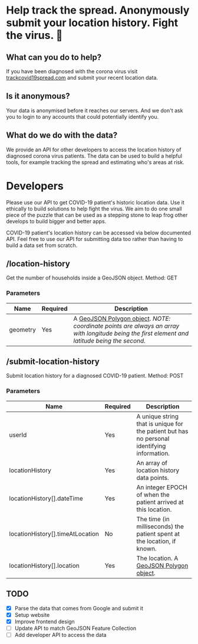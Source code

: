 # Help track the spread. Anonymously submit your location history. Fight the virus. 💪

## What can you do to help?
If you have been diagnosed with the corona virus visit [trackcovid19spread.com](https://www.trackcovid19spread.com) and submit your recent location data.

## Is it anonymous? 
Your data is anonymised before it reaches our servers. And we don't ask you to login to any accounts that could potentially identify you. 

## What do we do with the data?
We provide an API for other developers to access the location history of diagnosed corona virus patients. The data can be used to build a helpful tools, for example tracking the spread and estimating who's areas at risk.

# Developers

Please use our API to get COVID-19 patient's historic location data. Use it ethically to build solutions to help fight the virus. We aim to do one small piece of the puzzle that can be used as a stepping stone to leap frog other develops to build bigger and better apps.

COVID-19 patient's location history can be accessed via below documented API. Feel free to use our API for submitting data too rather than having to build a data set from scratch.

## /location-history

Get the number of households inside a GeoJSON object.
Method: GET

### Parameters
| Name  | Required | Description
| ------------- | ------------- | ------- |
| geometry | Yes | A [GeoJSON Polygon object](https://tools.ietf.org/html/rfc7946#section-3.1.6). _NOTE: coordinate points are always an array with longitude being the first element and latitude being the second._ |

## /submit-location-history

Submit location history for a diagnosed COVID-19 patient.
Method: POST
### Parameters
| Name  | Required | Description
| ------------- | ------------- | ------- |
| userId | Yes | A unique string that is unique for the patient but has no personal identifying information. |
| locationHistory | Yes | An array of location history data points. |
| locationHistory[].dateTime | Yes | An integer EPOCH of when the patient arrived at this location. |
| locationHistory[].timeAtLocation | No | The time (in milliseconds) the patient spent at the location, if known. |
| locationHistory[].location | Yes | The location. A [GeoJSON Polygon object](https://tools.ietf.org/html/rfc7946#section-3.1.2). |


## TODO
- [x] Parse the data that comes from Google and submit it
- [x] Setup website
- [x] Improve frontend design
- [ ] Update API to match GeoJSON Feature Collection
- [ ] Add developer API to access the data